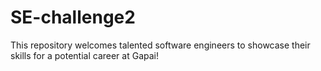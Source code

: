 # SE-challenge2
This repository welcomes talented software engineers to showcase their skills for a potential career at Gapai!
